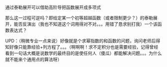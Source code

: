 通过泰勒展开可以借助高阶导把函数展开成多项式

那么这一过程可逆吗？即给定某一个初等超越函数（或者限制更少？）的泰勒展开，能否反演出（我也不知道这个词用得对不对。。。用错了恳求别打我）一个该函数表达式？



UPD：（稍微专业一点来说）好像就是个求幂指数的和函数的问题，询问老师后得知好像只能靠经验+列方程了。。。（啊啊啊！求不定积分也是需要经验，记得曾经看到一句话大概是说数学的最终目的是使任何人（傻瓜）都能解决问题。。。为什么就不能来个通用点的算法呀）


